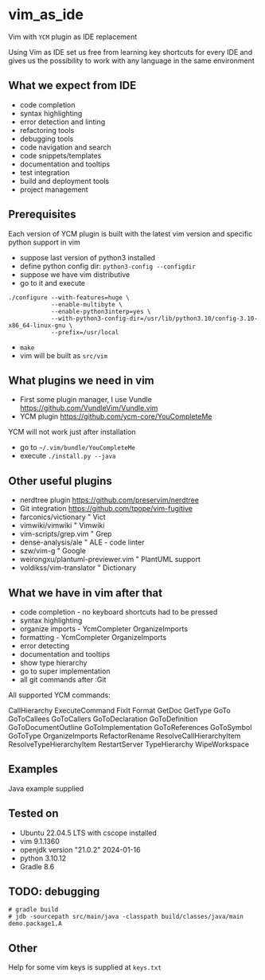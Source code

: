 # vim_as_ide

Vim with `YCM` plugin as IDE replacement    

Using Vim as IDE set us free from learning key shortcuts for every IDE
and gives us the possibility to work with any language in the same environment

## What we expect from IDE

- code completion
- syntax highlighting
- error detection and linting
- refactoring tools
- debugging tools
- code navigation and search
- code snippets/templates
- documentation and tooltips
- test integration
- build and deployment tools
- project management

## Prerequisites

Each version of YCM plugin is built with the latest vim version and specific python support in vim

- suppose last version of python3 installed
- define python config dir: `python3-config --configdir`
- suppose we have vim distributive
- go to it and execute
```
./configure --with-features=huge \
            --enable-multibyte \
            --enable-python3interp=yes \
            --with-python3-config-dir=/usr/lib/python3.10/config-3.10-x86_64-linux-gnu \
            --prefix=/usr/local

```
- `make`
- vim will be built as `src/vim`

## What plugins we need in vim

- First some plugin manager, I use Vundle https://github.com/VundleVim/Vundle.vim
- YCM plugin https://github.com/ycm-core/YouCompleteMe

YCM will not work just after installation

- go to  `~/.vim/bundle/YouCompleteMe`
- execute `./install.py --java`

## Other useful plugins

- nerdtree plugin https://github.com/preservim/nerdtree
- Git integration https://github.com/tpope/vim-fugitive
- farconics/victionary   " Vict
- vimwiki/vimwiki        " Vimwiki
- vim-scripts/grep.vim   " Grep
- dense-analysis/ale     " ALE - code linter
- szw/vim-g              " Google
- weirongxu/plantuml-previewer.vim " PlantUML support
- voldikss/vim-translator " Dictionary


## What we have in vim after that

- code completion       - no keyboard shortcuts had to be pressed
- syntax highlighting
- organize imports      - YcmCompleter OrganizeImports
- formatting            - YcmCompleter OrganizeImports
- error detecting
- documentation and tooltips
- show type hierarchy
- go to super implementation
- all git commands after :Git

All supported YCM commands:

CallHierarchy
ExecuteCommand
FixIt
Format
GetDoc
GetType
GoTo
GoToCallees
GoToCallers
GoToDeclaration
GoToDefinition
GoToDocumentOutline
GoToImplementation
GoToReferences
GoToSymbol
GoToType
OrganizeImports
RefactorRename
ResolveCallHierarchyItem
ResolveTypeHierarchyItem
RestartServer
TypeHierarchy
WipeWorkspace


## Examples

Java example supplied

## Tested on

- Ubuntu 22.04.5 LTS with cscope installed
- vim 9.1.1360 
- openjdk version "21.0.2" 2024-01-16
- python 3.10.12
- Gradle 8.6

## TODO: debugging

```
# gradle build
# jdb -sourcepath src/main/java -classpath build/classes/java/main demo.package1.A
```

## Other
Help for some vim keys is supplied at `keys.txt`
